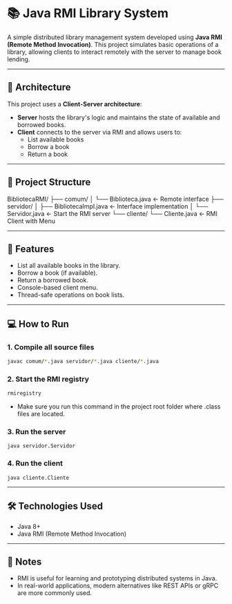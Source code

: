 # 📚 Java RMI Library System

A simple distributed library management system developed using **Java RMI (Remote Method Invocation)**. This project simulates basic operations of a library, allowing clients to interact remotely with the server to manage book lending.

---

## 🧩 Architecture

This project uses a **Client-Server architecture**:

- **Server** hosts the library's logic and maintains the state of available and borrowed books.
- **Client** connects to the server via RMI and allows users to:
  - List available books
  - Borrow a book
  - Return a book

---

## 📂 Project Structure

BibliotecaRMI/
├── comum/
│   └── Biblioteca.java        ← Remote interface
├── servidor/
│   ├── BibliotecaImpl.java    ← Interface implementation
│   └── Servidor.java          ← Start the RMI server
└── cliente/
    └── Cliente.java           ← RMI Client with Menu

---

## 🚀 Features

- List all available books in the library.
- Borrow a book (if available).
- Return a borrowed book.
- Console-based client menu.
- Thread-safe operations on book lists.

---

## 💻 How to Run

### 1. Compile all source files
```bash
javac comum/*.java servidor/*.java cliente/*.java
```

### 2. Start the RMI registry
```bash
rmiregistry
```
- Make sure you run this command in the project root folder where .class files are located.

### 3. Run the server
```
java servidor.Servidor
```

### 4. Run the client
```
java cliente.Cliente
```

---

## 🛠 Technologies Used
- Java 8+
- Java RMI (Remote Method Invocation)

---

## 📌 Notes
- RMI is useful for learning and prototyping distributed systems in Java.
- In real-world applications, modern alternatives like REST APIs or gRPC are more commonly used.
